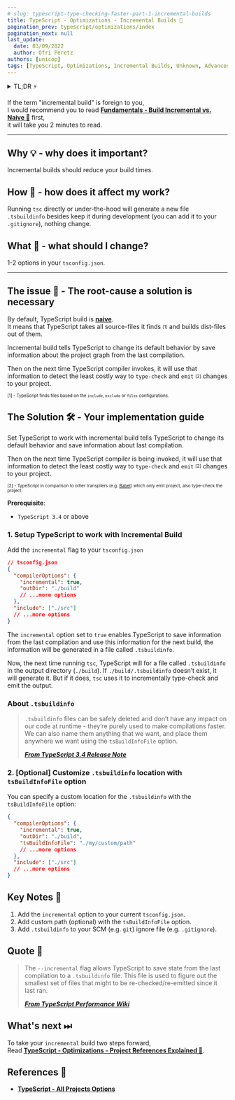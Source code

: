 ```yaml
---
# slug: typescript-type-checking-faster-part-1-incremental-builds
title: TypeScript - Optimizations - Incremental Builds 🧱
pagination_prev: typescript/optimizations/index
pagination_next: null
last_update:
  date: 03/09/2022
  author: Ofri Peretz
authors: [unicop]
tags: [TypeScript, Optimizations, Incremental Builds, Unknown, Advanced]
---
```


<details>
  <summary>TL;DR ⚡️</summary>
  <br/>
  1. Add to your <code>tsconifg.json</code> the <code>incremental</code> option
  <br/>
  2. [Optional] Add custom path with the <code>tsBuildInfoFile</code> option
  <br/>
  3. Add your new <code>.tsbuildinfo</code> to your <code>SCM</code> (e.g. Git) ignore file (e.g. <code>.gitignore</code>)
<br/>
</details>

If the term "incremental build" is foreign to you, <br/>
I would recommend you to read **[Fundamentals - Build Incremental vs. Naive 🧠](../fundamentals/incremental-vs-naive-build.md)** first, <br/>
it will take you 2 minutes to read.

<!-- truncate -->

---

## Why 💡 - why does it important?

Incremental builds should reduce your build times.

<!-- Incremental builds as a concept lets your compiler to be smarter to avoid re-build unnecessary parts, and improve its build times, improves the development feedback loop, and to have a good development experience,
which simply mean faster progression. -->

<!--truncate-->

## How 🤯 - how does it affect my work?

Running `tsc` directly or under-the-hood will generate a new file `.tsbuildinfo` besides keep it during development (you can add it to your `.gitignore`), nothing change.

<!-- call During development
Setup incremental builds will enable `TypeScript` to save information of the previous compilation and to calculate the least-costly way to build the next one.

It does it in a generated `.tsbuildinfo` file, which doesn't affects the dist-code, and is described in details below.

Rather than that nothing. -->

## What 🤔 - what should I change?

1-2 options in your `tsconfig.json`.

<!-- Set your TypeScript configurations with the `incremental` option, which tells TypeScript to build with incremental builds.

- zero costs, and no extra effort required, except reading this article 😉
- As I mentioned the changes won't affect or change how the runtime code works.

Now let's begin! -->

---

## The issue 🦚 - The root-cause a solution is necessary

By default, TypeScript build is **[naive](../fundamentals/incremental-vs-naive-build.md)**. <br/>
It means that TypeScript takes all source-files it finds <sub><sup>[1]</sup></sub> and builds dist-files out of them.

Incremental build tells TypeScript to change its default behavior by save information about the project graph from the last compilation.

Then on the next time TypeScript compiler invokes, it will use that information to detect the least costly way to `type-check` and `emit` <sub><sup>[2]</sup></sub> changes to your project.

<sub><sup>[1] - TypeScript finds files based on the <code>include</code>, <code>exclude</code> or <code>files</code> configurations.</sup></sub>
<br/>

## The Solution 🛠 - Your implementation guide

Set TypeScript to work with incremental build tells TypeScript to change its default behavior and save information about last compilation.

Then on the next time TypeScript compiler is being invoked, it will use that information to detect the least costly way to `type-check` and `emit` <sub><sup>[2]</sup></sub> changes to your project.

<sub><sup>[2] - TypeScript in comparison to other transpilers (e.g. <a href="https://babeljs.io/">Babel</a>) which only emit project, also type-check the project.</sup></sub>

**Prerequisite**:

- `TypeScript 3.4` or above

### 1. Setup TypeScript to work with Incremental Build

Add the `incremental` flag to your `tsconfig.json`

```json
// tsconfig.json
{
  "compilerOptions": {
    "incremental": true,
    "outDir": "./build"
    // ...more options
  },
  "include": ["./src"]
  // ...more options
}
```

The `incremental` option set to `true` enables TypeScript to save information from the last compilation and use this information for the next build, the information will be generated in a file called `.tsbuildinfo`.

Now, the next time running `tsc`, TypeScript will for a file called `.tsbuildinfo` in the output directory (`./build`). If `./build/.tsbuildinfo` doesn’t exist, it will generate it. But if it does, `tsc` uses it to incrementally type-check and emit the output.

### About `.tsbuildinfo`

> `.tsbuildinfo` files can be safely deleted and don’t have any impact on our code at runtime - they’re purely used to make compilations faster. We can also name them anything that we want, and place them anywhere we want using the `tsBuildInfoFile` option.
>
> <b><cite><a href="https://www.typescriptlang.org/docs/handbook/release-notes/typescript-3-4.html#faster-subsequent-builds-with-the---incremental-flag">From TypeScript 3.4 Release Note</a></cite></b>

### 2. [Optional] Customize `.tsbuildinfo` location with `tsBuildInfoFile` option

You can specify a custom location for the `.tsbuildinfo` with the `tsBuildInfoFile` option:

```json
{
  "compilerOptions": {
    "incremental": true,
    "outDir": "./build",
    "tsBuildInfoFile": "./my/custom/path"
    // ...more options
  },
  "include": ["./src"]
  // ...more options
}
```

## Key Notes 💎

1. Add the `incremental` option to your current `tsconfig.json`.
2. Add custom path (optional) with the `tsBuildInfoFile` option.
3. Add `.tsbuildinfo` to your SCM (e.g. `git`) ignore file (e.g. `.gitignore`).

## Quote 🦜

> The `--incremental` flag allows TypeScript to save state from the last compilation to a `.tsbuildinfo` file. This file is used to figure out the smallest set of files that might to be re-checked/re-emitted since it last ran.
>
> <b><cite><a href="https://github.com/microsoft/TypeScript/wiki/Performance#incremental-project-emit">From TypeScript Performance Wiki</a></cite></b>

## What's next ⏭

To take your `incremental` build two steps forward, <br/>
Read **[TypeScript - Optimizations - Project References Explained 🧬](./project-references-explained/index.md)**.

## References 🔗

- **[TypeScript - All Projects Options](https://www.typescriptlang.org/tsconfig#Projects_6255)**

<!-- links -->

[ts-perf-wiki-incremental-projects]: https://github.com/microsoft/TypeScript/wiki/Performance#incremental-project-emit
[ts-3.4-release-note-link]: https://www.typescriptlang.org/docs/handbook/release-notes/typescript-3-4.html
